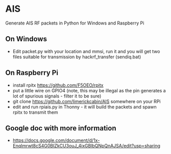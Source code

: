 # AIS
Generate AIS RF packets in Python for Windows and Raspberry Pi
## On Windows
- Edit packet.py with your location and mmsi, run it and you will get two files suitable for transmission by hackrf_transfer (sendiq.bat)
## On Raspberry Pi
- install rpitx https://github.com/F5OEO/rpitx
- put a little wire on GPIO4 (note, this may be illegal as the pin generates a lot of spurious signals - filter it to be sure)
- git clone https://github.com/limerickcabin/AIS somewhere on your RPi
- edit and run rpiais.py in Thonny - it will build the packets and spawn rpitx to transmit them
## Google doc with more information
- https://docs.google.com/document/d/1x-EnqImrwt8cS4G0BIZkCU3ouJ_4ixGBlbQNpQnAJSA/edit?usp=sharing
